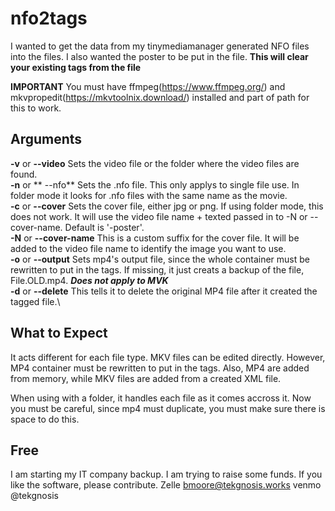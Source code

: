 # nfo2tags

I wanted to get the data from my tinymediamanager generated NFO files into the files. I also wanted the poster to be put in the file. **This will clear your existing tags from the file**

**IMPORTANT** You must have ffmpeg(https://www.ffmpeg.org/) and mkvpropedit(https://mkvtoolnix.download/) installed and part of path for this to work.

## Arguments

**-v** or **--video** Sets the video file or the folder where the video files are found.\
**-n** or ** --nfo** Sets the .nfo file. This only applys to single file use. In folder mode it looks for .nfo files with the same name as the movie.\
**-c** or **--cover** Sets the cover file, either jpg or png. If using folder mode, this does not work. It will use the video file name + texted passed in to -N or --cover-name. Default is '-poster'.\
**-N** or **--cover-name** This is a custom suffix for the cover file. It will be added to the video file name to identify the image you want to use.\
**-o** or **--output** Sets mp4's output file, since the whole container must be rewritten to put in the tags. If missing, it just creats a backup of the file, File.OLD.mp4. ***Does not apply to MVK***\
**-d** or **--delete** This tells it to delete the original MP4 file after it created the tagged file.\

 
## What to Expect
It acts different for each file type. MKV files can be edited directly. However, MP4 container must be rewritten to put in the tags. Also, MP4 are added from memory, while MKV files are added from a created XML file.

When using with a folder, it handles each file as it comes accross it. Now you must be careful, since mp4 must duplicate, you must make sure there is space to do this.

## Free

I am starting my IT company backup. I am trying to raise some funds. If you like the software, please contribute.
Zelle bmoore@tekgnosis.works
venmo @tekgnosis
